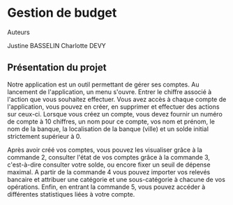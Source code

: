 # Gestion de budget

Auteurs  

  Justine BASSELIN
  Charlotte DEVY

## Présentation du projet  

Notre application est un outil permettant de gérer ses comptes. Au lancement de l'application, un menu s'ouvre. Entrer le chiffre associé à l'action que vous souhaitez effectuer. Vous avez accès à chaque compte de l'application, vous pouvez en créer, en supprimer et effectuer des actions sur ceux-ci. Lorsque vous créez un compte, vous devez fournir un numéro de compte à 10 chiffres, un nom pour ce compte, vos nom et prénom, le nom de la banque, la localisation de la banque (ville) et un solde initial strictement supérieur à 0.    

Après avoir créé vos comptes, vous pouvez les visualiser grâce à la commande 2, consulter l'état de vos comptes grâce à la commande 3, c'est-à-dire consulter votre solde, ou encore fixer un seuil de dépense maximal. A partir de la commande 4 vous pouvez importer vos relevés bancaire et attribuer une catégorie et une sous-catégorie à chacune de vos opérations. Enfin, en entrant la commande 5, vous pouvez accéder à différentes statistiques liées à votre compte.

